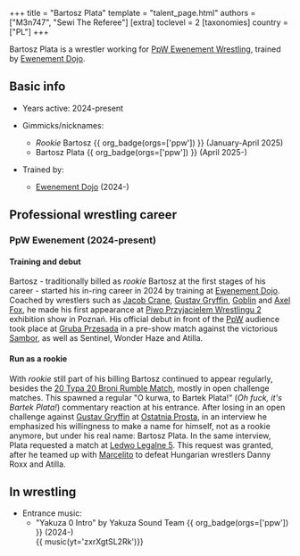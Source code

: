+++
title = "Bartosz Plata"
template = "talent_page.html"
authors = ["M3n747", "Sewi The Referee"]
[extra]
toclevel = 2
[taxonomies]
country = ["PL"]
+++

Bartosz Plata is a wrestler working for [PpW Ewenement Wrestling](@/o/ppw.md), trained by [Ewenement Dojo](@/o/ewenement-dojo.md).

## Basic info

* Years active: 2024-present
* Gimmicks/nicknames:
  - _Rookie_ Bartosz {{ org_badge(orgs=['ppw']) }} (January-April 2025)
  - Bartosz Plata {{ org_badge(orgs=['ppw']) }} (April 2025-)

* Trained by:
  - [Ewenement Dojo](@/o/ewenement-dojo.md) (2024-)
 
## Professional wrestling career

### PpW Ewenement (2024-present)

#### Training and debut

Bartosz - traditionally billed as _rookie_ Bartosz at the first stages of his career - started his in-ring career in 2024 by training at [Ewenement Dojo](@/o/ewenement-dojo.md). Coached by wrestlers such as [Jacob Crane](@/w/jacob-crane.md), [Gustav Gryffin](@/w/gustav-gryffin.md), [Goblin](@/w/goblin.md) and [Axel Fox](@/w/axel-fox.md), he made his first appearance at [Piwo Przyjacielem Wrestlingu 2](@/e/ppw/2024-11-15-ppw-piwo-przyjacielem-wrestlingu-2.md) exhibition show in Poznań. His official debut in front of the [PpW](@/o/ppw.md) audience took place at [Gruba Przesada](@/e/ppw/2025-01-25-ppw-gruba-przesada.md) in a pre-show match against the victorious [Sambor](@/w/sambor.md), as well as Sentinel, Wonder Haze and Atilla. 

#### Run as a rookie

With _rookie_ still part of his billing Bartosz continued to appear regularly, besides the [20 Typa 20 Broni Rumble Match](@/e/ppw/2025-03-15-ppw-teraz-albo-nigdy.md), mostly in open challenge matches. This spawned a regular "O kurwa, to Bartek Plata!" (_Oh fuck, it's Bartek Plata!_) commentary reaction at his entrance. After losing in an open challenge against [Gustav Gryffin](@/w/gustav-gryffin.md) at [Ostatnia Prosta](@/e/ppw/2025-04-30-ppw-ostatnia-prosta.md), in an interview he emphasized his willingness to make a name for himself, not as a rookie anymore, but under his real name: Bartosz Plata. In the same interview, Plata requested a match at [Ledwo Legalne 5](@/e/ppw/2025-06-07-ppw-ledwo-legalne-5.md). This request was granted, after he teamed up with [Marcelito](@/w/marcelito.md) to defeat Hungarian wrestlers Danny Roxx and Atilla.

## In wrestling

* Entrance music:
  - "Yakuza 0 Intro" by Yakuza Sound Team
    {{ org_badge(orgs=['ppw']) }} (2024-) <br>
    {{ music(yt='zxrXgtSL2Rk')}}
  
